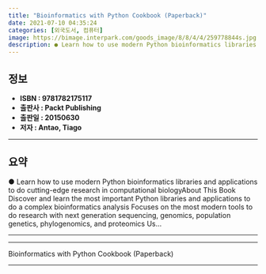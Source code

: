 ```yaml
---
title: "Bioinformatics with Python Cookbook (Paperback)"
date: 2021-07-10 04:35:24
categories: [외국도서, 컴퓨터]
image: https://bimage.interpark.com/goods_image/8/8/4/4/259778844s.jpg
description: ● Learn how to use modern Python bioinformatics libraries and applications to do cutting-edge research in computational biologyAbout This Book Discover and lea
---
```


## **정보**

- **ISBN : 9781782175117**
- **출판사 : Packt Publishing**
- **출판일 : 20150630**
- **저자 : Antao, Tiago**

------



## **요약**

●  Learn how to use modern Python bioinformatics libraries and applications to do cutting-edge research in computational biologyAbout This Book Discover and learn the most important Python libraries and applications to do a complex bioinformatics analysis Focuses on the most modern tools to do research with next generation sequencing, genomics, population genetics, phylogenomics, and proteomics Us...

------



------


Bioinformatics with Python Cookbook (Paperback) 

------


